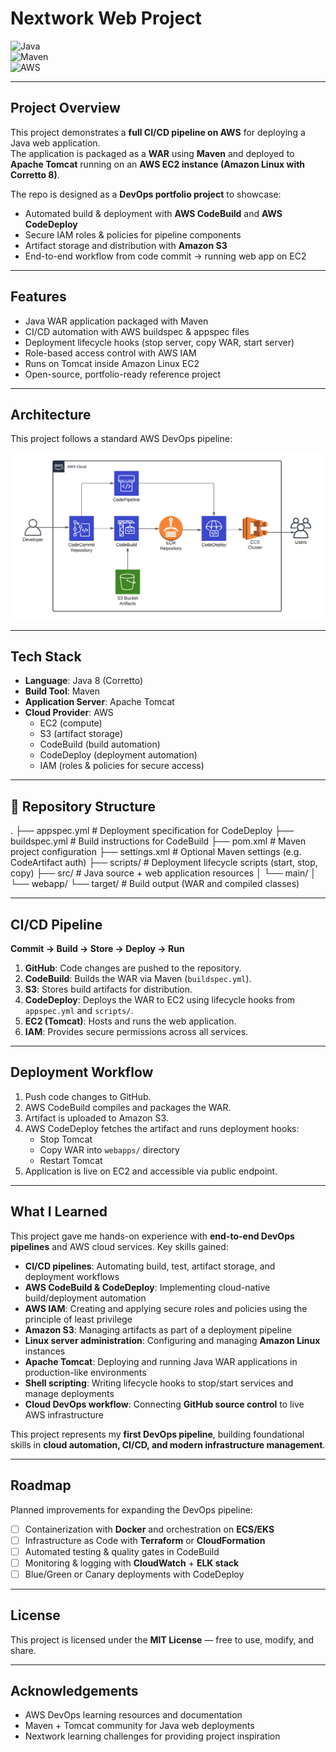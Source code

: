 # Nextwork Web Project

![Java](https://img.shields.io/badge/Java-8-blue)  
![Maven](https://img.shields.io/badge/Build-Maven-green)  
![AWS](https://img.shields.io/badge/Deployed%20on-AWS-orange)

---

## Project Overview

This project demonstrates a **full CI/CD pipeline on AWS** for deploying a Java web application.  
The application is packaged as a **WAR** using **Maven** and deployed to **Apache Tomcat** running on an **AWS EC2 instance (Amazon Linux with Corretto 8)**.  

The repo is designed as a **DevOps portfolio project** to showcase:  

- Automated build & deployment with **AWS CodeBuild** and **AWS CodeDeploy**  
- Secure IAM roles & policies for pipeline components  
- Artifact storage and distribution with **Amazon S3**  
- End-to-end workflow from code commit → running web app on EC2  

---

## Features

- Java WAR application packaged with Maven  
- CI/CD automation with AWS buildspec & appspec files  
- Deployment lifecycle hooks (stop server, copy WAR, start server)  
- Role-based access control with AWS IAM  
- Runs on Tomcat inside Amazon Linux EC2  
- Open-source, portfolio-ready reference project  

---

## Architecture

This project follows a standard AWS DevOps pipeline:  


![Architecture Diagram](./docs/architecture.png)  

---

## Tech Stack

- **Language**: Java 8 (Corretto)  
- **Build Tool**: Maven  
- **Application Server**: Apache Tomcat  
- **Cloud Provider**: AWS  
  - EC2 (compute)  
  - S3 (artifact storage)  
  - CodeBuild (build automation)  
  - CodeDeploy (deployment automation)  
  - IAM (roles & policies for secure access)  

---

## 📂 Repository Structure

.
├── appspec.yml # Deployment specification for CodeDeploy
├── buildspec.yml # Build instructions for CodeBuild
├── pom.xml # Maven project configuration
├── settings.xml # Optional Maven settings (e.g. CodeArtifact auth)
├── scripts/ # Deployment lifecycle scripts (start, stop, copy)
├── src/ # Java source + web application resources
│ └── main/
│ └── webapp/
└── target/ # Build output (WAR and compiled classes)

---

## CI/CD Pipeline

**Commit → Build → Store → Deploy → Run**

1. **GitHub**: Code changes are pushed to the repository.  
2. **CodeBuild**: Builds the WAR via Maven (`buildspec.yml`).  
3. **S3**: Stores build artifacts for distribution.  
4. **CodeDeploy**: Deploys the WAR to EC2 using lifecycle hooks from `appspec.yml` and `scripts/`.  
5. **EC2 (Tomcat)**: Hosts and runs the web application.  
6. **IAM**: Provides secure permissions across all services.  

---

## Deployment Workflow

1. Push code changes to GitHub.  
2. AWS CodeBuild compiles and packages the WAR.  
3. Artifact is uploaded to Amazon S3.  
4. AWS CodeDeploy fetches the artifact and runs deployment hooks:  
   - Stop Tomcat  
   - Copy WAR into `webapps/` directory  
   - Restart Tomcat  
5. Application is live on EC2 and accessible via public endpoint.  

---

## What I Learned

This project gave me hands-on experience with **end-to-end DevOps pipelines** and AWS cloud services. Key skills gained:

- **CI/CD pipelines**: Automating build, test, artifact storage, and deployment workflows  
- **AWS CodeBuild & CodeDeploy**: Implementing cloud-native build/deployment automation  
- **AWS IAM**: Creating and applying secure roles and policies using the principle of least privilege  
- **Amazon S3**: Managing artifacts as part of a deployment pipeline  
- **Linux server administration**: Configuring and managing **Amazon Linux** instances  
- **Apache Tomcat**: Deploying and running Java WAR applications in production-like environments  
- **Shell scripting**: Writing lifecycle hooks to stop/start services and manage deployments  
- **Cloud DevOps workflow**: Connecting **GitHub source control** to live AWS infrastructure  

This project represents my **first DevOps pipeline**, building foundational skills in **cloud automation, CI/CD, and modern infrastructure management**.  

---

## Roadmap

Planned improvements for expanding the DevOps pipeline:

- [ ] Containerization with **Docker** and orchestration on **ECS/EKS**  
- [ ] Infrastructure as Code with **Terraform** or **CloudFormation**  
- [ ] Automated testing & quality gates in CodeBuild  
- [ ] Monitoring & logging with **CloudWatch** + **ELK stack**  
- [ ] Blue/Green or Canary deployments with CodeDeploy  

---

## License

This project is licensed under the **MIT License** — free to use, modify, and share.  

---

## Acknowledgements

- AWS DevOps learning resources and documentation  
- Maven + Tomcat community for Java web deployments  
- Nextwork learning challenges for providing project inspiration
